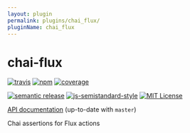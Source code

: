 ```yaml
---
layout: plugin
permalink: plugins/chai_flux/
pluginName: chai_flux
---
```


# chai-flux
[![travis][travis-image]][travis-url]
[![npm][npm-image]][npm-url]
[![coverage][coverage-image]][coverage-url]

[![semantic release][semantic-release-image]][semantic-release-url]
[![js-semistandard-style][semistandard-image]][semistandard-url]
[![MIT License][license-image]][license-url]

[API documentation][doc-url] (up-to-date with `master`)

Chai assertions for Flux actions

[travis-image]: https://img.shields.io/travis/motiz88/chai-flux.svg?style=flat-square
[travis-url]: https://travis-ci.org/motiz88/chai-flux
[npm-image]: https://img.shields.io/npm/v/chai-flux.svg?style=flat-square
[npm-url]: https://npmjs.org/package/chai-flux
[semantic-release-image]: https://img.shields.io/badge/%20%20%F0%9F%93%A6%F0%9F%9A%80-semantic--release-e10079.svg?style=flat-square
[semantic-release-url]: https://github.com/semantic-release/semantic-release
[license-image]: http://img.shields.io/badge/license-MIT-brightgreen.svg?style=flat-square
[license-url]: http://motiz88.mit-license.org/
[semistandard-image]: https://img.shields.io/badge/code%20style-semistandard-brightgreen.svg?style=flat-square
[semistandard-url]: https://github.com/Flet/semistandard
[coverage-image]: https://img.shields.io/coveralls/motiz88/chai-flux.svg?style=flat-square
[coverage-url]: https://coveralls.io/github/motiz88/chai-flux?branch=master
[doc-url]: http://motiz88.github.io/chai-flux/
